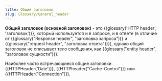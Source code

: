 ```yaml
---
title: Общий заголовок
slug: Glossary/General_header
---
```


**Общий заголовок (основной заголовок)** - это {{glossary('HTTP header', 'заголовок')}}, который используется и в запросе, и в ответе (в отличие от {{glossary("Response header", "заголовка запроса")}} и {{glossary("request header", "заголовка ответа")}}), однако общий заголовок не описывает тело сообщения, как {{glossary("entity header", "заголовок сущности")}}.

Наиболее часто встречающиеся общие заголовки: {{HTTPHeader('Date')}}, {{HTTPheader("Cache-Control")}} или {{HTTPHeader("Connection")}}.
